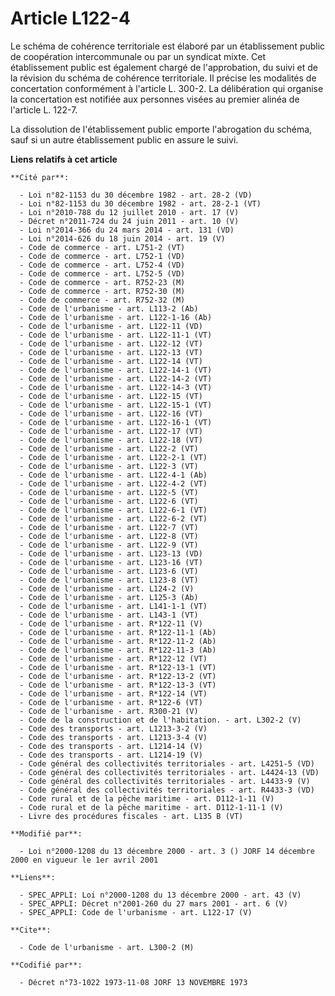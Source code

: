 # Article L122-4

Le schéma de cohérence territoriale est élaboré par un établissement public de coopération intercommunale ou par un syndicat
mixte. Cet établissement public est également chargé de l'approbation, du suivi et de la révision du schéma de cohérence
territoriale. Il précise les modalités de concertation conformément à l'article L. 300-2. La délibération qui organise la
concertation est notifiée aux personnes visées au premier alinéa de l'article L. 122-7.

La dissolution de l'établissement public emporte l'abrogation du schéma, sauf si un autre établissement public en assure le
suivi.

**Liens relatifs à cet article**

	**Cité par**:

	  - Loi n°82-1153 du 30 décembre 1982 - art. 28-2 (VD)
	  - Loi n°82-1153 du 30 décembre 1982 - art. 28-2-1 (VT)
	  - Loi n°2010-788 du 12 juillet 2010 - art. 17 (V)
	  - Décret n°2011-724 du 24 juin 2011 - art. 10 (V)
	  - Loi n°2014-366 du 24 mars 2014 - art. 131 (VD)
	  - Loi n°2014-626 du 18 juin 2014 - art. 19 (V)
	  - Code de commerce - art. L751-2 (VT)
	  - Code de commerce - art. L752-1 (VD)
	  - Code de commerce - art. L752-4 (VD)
	  - Code de commerce - art. L752-5 (VD)
	  - Code de commerce - art. R752-23 (M)
	  - Code de commerce - art. R752-30 (M)
	  - Code de commerce - art. R752-32 (M)
	  - Code de l'urbanisme - art. L113-2 (Ab)
	  - Code de l'urbanisme - art. L122-1-16 (Ab)
	  - Code de l'urbanisme - art. L122-11 (VD)
	  - Code de l'urbanisme - art. L122-11-1 (VT)
	  - Code de l'urbanisme - art. L122-12 (VT)
	  - Code de l'urbanisme - art. L122-13 (VT)
	  - Code de l'urbanisme - art. L122-14 (VT)
	  - Code de l'urbanisme - art. L122-14-1 (VT)
	  - Code de l'urbanisme - art. L122-14-2 (VT)
	  - Code de l'urbanisme - art. L122-14-3 (VT)
	  - Code de l'urbanisme - art. L122-15 (VT)
	  - Code de l'urbanisme - art. L122-15-1 (VT)
	  - Code de l'urbanisme - art. L122-16 (VT)
	  - Code de l'urbanisme - art. L122-16-1 (VT)
	  - Code de l'urbanisme - art. L122-17 (VT)
	  - Code de l'urbanisme - art. L122-18 (VT)
	  - Code de l'urbanisme - art. L122-2 (VT)
	  - Code de l'urbanisme - art. L122-2-1 (VT)
	  - Code de l'urbanisme - art. L122-3 (VT)
	  - Code de l'urbanisme - art. L122-4-1 (Ab)
	  - Code de l'urbanisme - art. L122-4-2 (VT)
	  - Code de l'urbanisme - art. L122-5 (VT)
	  - Code de l'urbanisme - art. L122-6 (VT)
	  - Code de l'urbanisme - art. L122-6-1 (VT)
	  - Code de l'urbanisme - art. L122-6-2 (VT)
	  - Code de l'urbanisme - art. L122-7 (VT)
	  - Code de l'urbanisme - art. L122-8 (VT)
	  - Code de l'urbanisme - art. L122-9 (VT)
	  - Code de l'urbanisme - art. L123-13 (VD)
	  - Code de l'urbanisme - art. L123-16 (VT)
	  - Code de l'urbanisme - art. L123-6 (VT)
	  - Code de l'urbanisme - art. L123-8 (VT)
	  - Code de l'urbanisme - art. L124-2 (V)
	  - Code de l'urbanisme - art. L125-3 (Ab)
	  - Code de l'urbanisme - art. L141-1-1 (VT)
	  - Code de l'urbanisme - art. L143-1 (VT)
	  - Code de l'urbanisme - art. R*122-11 (V)
	  - Code de l'urbanisme - art. R*122-11-1 (Ab)
	  - Code de l'urbanisme - art. R*122-11-2 (Ab)
	  - Code de l'urbanisme - art. R*122-11-3 (Ab)
	  - Code de l'urbanisme - art. R*122-12 (VT)
	  - Code de l'urbanisme - art. R*122-13-1 (VT)
	  - Code de l'urbanisme - art. R*122-13-2 (VT)
	  - Code de l'urbanisme - art. R*122-13-3 (VT)
	  - Code de l'urbanisme - art. R*122-14 (VT)
	  - Code de l'urbanisme - art. R*122-6 (VT)
	  - Code de l'urbanisme - art. R300-21 (V)
	  - Code de la construction et de l'habitation. - art. L302-2 (V)
	  - Code des transports - art. L1213-3-2 (V)
	  - Code des transports - art. L1213-3-4 (V)
	  - Code des transports - art. L1214-14 (V)
	  - Code des transports - art. L1214-19 (V)
	  - Code général des collectivités territoriales - art. L4251-5 (VD)
	  - Code général des collectivités territoriales - art. L4424-13 (VD)
	  - Code général des collectivités territoriales - art. L4433-9 (V)
	  - Code général des collectivités territoriales - art. R4433-3 (VD)
	  - Code rural et de la pêche maritime - art. D112-1-11 (V)
	  - Code rural et de la pêche maritime - art. D112-1-11-1 (V)
	  - Livre des procédures fiscales - art. L135 B (VT)

	**Modifié par**:

	  - Loi n°2000-1208 du 13 décembre 2000 - art. 3 () JORF 14 décembre 2000 en vigueur le 1er avril 2001

	**Liens**:

	  - SPEC_APPLI: Loi n°2000-1208 du 13 décembre 2000 - art. 43 (V)
	  - SPEC_APPLI: Décret n°2001-260 du 27 mars 2001 - art. 6 (V)
	  - SPEC_APPLI: Code de l'urbanisme - art. L122-17 (V)

	**Cite**:

	  - Code de l'urbanisme - art. L300-2 (M)

	**Codifié par**:

	  - Décret n°73-1022 1973-11-08 JORF 13 NOVEMBRE 1973
